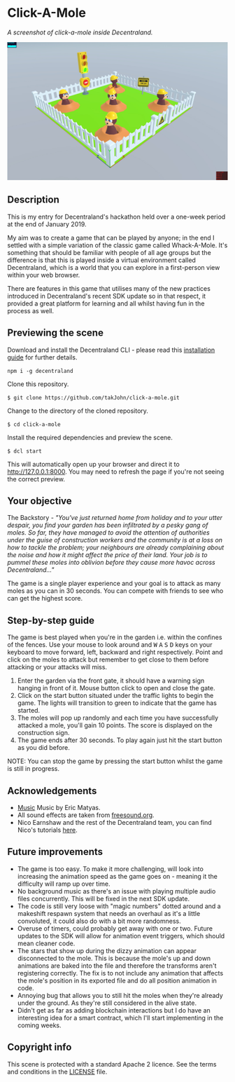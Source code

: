 # Click-A-Mole

_A screenshot of click-a-mole inside Decentraland._

![screenshot](https://github.com/takJohn/click-a-mole/blob/master/screenshots/click-a-mole-screen.jpg)

## Description

This is my entry for Decentraland's hackathon held over a one-week period at the end of January 2019.

My aim was to create a game that can be played by anyone; in the end I settled with a simple variation of the classic game called Whack-A-Mole. It's something that should be familiar with people of all age groups but the difference is that this is played inside a virtual environment called Decentraland, which is a world that you can explore in a first-person view within your web browser.

There are features in this game that utilises many of the new practices introduced in Decentraland's recent SDK update so in that respect, it provided a great platform for learning and all whilst having fun in the process as well.

## Previewing the scene

Download and install the Decentraland CLI - please read this [installation guide](https://docs.decentraland.org/getting-started/installation-guide/) for further details.

```
npm i -g decentraland
```

Clone this repository.

```
$ git clone https://github.com/takJohn/click-a-mole.git
```

Change to the directory of the cloned repository.

```
$ cd click-a-mole
```

Install the required dependencies and preview the scene.

```
$ dcl start
```

This will automatically open up your browser and direct it to <http://127.0.0.1:8000>. You may need to refresh the page if you're not seeing the correct preview.

## Your objective

The Backstory - _"You've just returned home from holiday and to your utter despair, you find your garden has been infiltrated by a pesky gang of moles. So far, they have managed to avoid the attention of authorities under the guise of construction workers and the community is at a loss on how to tackle the problem; your neighbours are already complaining about the noise and how it might affect the price of their land. Your job is to pummel these moles into oblivion before they cause more havoc across Decentraland..."_

The game is a single player experience and your goal is to attack as many moles as you can in 30 seconds. You can compete with friends to see who can get the highest score.

## Step-by-step guide

The game is best played when you're in the garden i.e. within the confines of the fences. Use your mouse to look around and <kbd>W</kbd> <kbd>A</kbd> <kbd>S</kbd> <kbd>D</kbd> keys on your keyboard to move forward, left, backward and right respectively. Point and click on the moles to attack but remember to get close to them before attacking or your attacks will miss.

1. Enter the garden via the front gate, it should have a warning sign hanging in front of it. Mouse button click to open and close the gate.
2. Click on the start button situated under the traffic lights to begin the game. The lights will transition to green to indicate that the game has started.
3. The moles will pop up randomly and each time you have successfully attacked a mole, you'll gain 10 points. The score is displayed on the construction sign.
4. The game ends after 30 seconds. To play again just hit the start button as you did before.

NOTE: You can stop the game by pressing the start button whilst the game is still in progress.

## Acknowledgements

- [Music](http://soundimage.org/) Music by Eric Matyas.
- All sound effects are taken from [freesound.org](https://freesound.org/).
- Nico Earnshaw and the rest of the Decentraland team, you can find Nico's tutorials [here](https://decentraland.org/blog/tutorials).

## Future improvements

- The game is too easy. To make it more challenging, will look into increasing the animation speed as the game goes on - meaning it the difficulty will ramp up over time.
- No background music as there's an issue with playing multiple audio files concurrently. This will be fixed in the next SDK update.
- The code is still very loose with "magic numbers" dotted around and a makeshift respawn system that needs an overhaul as it's a little convoluted, it could also do with a bit more randomness. 
- Overuse of timers, could probably get away with one or two. Future updates to the SDK will allow for animation event triggers, which should mean cleaner code.
- The stars that show up during the dizzy animation can appear disconnected to the mole. This is because the mole's up and down animations are baked into the file and therefore the transforms aren't registering correctly. The fix is to not include any animation that affects the mole's position in its exported file and do all position animation in code.
- Annoying bug that allows you to still hit the moles when they're already under the ground. As they're still considered in the alive state.
- Didn't get as far as adding blockchain interactions but I do have an interesting idea for a smart contract, which I'll start implementing in the coming weeks. 

## Copyright info

This scene is protected with a standard Apache 2 licence. See the terms and conditions in the [LICENSE](/LICENSE) file.
